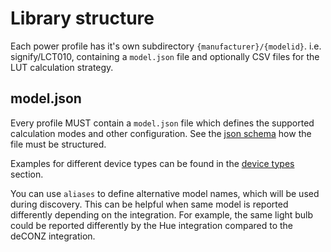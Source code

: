 # Library structure

Each power profile has it's own subdirectory `{manufacturer}/{modelid}`. i.e. signify/LCT010, containing a `model.json` file and optionally CSV files for the LUT calculation strategy.

## model.json

Every profile MUST contain a `model.json` file which defines the supported calculation modes and other configuration.
See the [json schema](https://github.com/bramstroker/homeassistant-powercalc/blob/master/profile_library/model_schema.json) how the file must be structured.

Examples for different device types can be found in the [device types](device-types/index.md) section.

You can use `aliases` to define alternative model names, which will be used during discovery.
This can be helpful when same model is reported differently depending on the integration. For example, the same light bulb could be reported differently by the Hue integration compared to the deCONZ integration.
